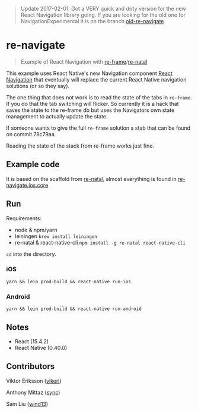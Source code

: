 > Update 2017-02-01: Got a VERY quick and dirty version for the new React Navigation library going. If you are looking for the old one for NavigationExperimental it is on the branch [old-re-navigate](https://github.com/vikeri/re-navigate/tree/old-re-navigate)

# re-navigate
> Example of React Navigation with [re-frame](https://github.com/Day8/re-frame)/[re-natal](https://github.com/drapanjanas/re-natal/)


This example uses React Native's new Navigation component [React Navigation](https://reactnavigation.org/) that eventually will replace the current React Native navigation solutions (or so they say).

The one thing that does not work is to read the state of the tabs in `re-frame`. If you do that the tab switching will flicker. So currently it is a hack that saves the state to the re-frame db but uses the Navigators own state management to actually update the state.

If someone wants to give the full `re-frame` solution a stab that can be found on commit 78c79aa.

Reading the state of the stack from re-frame works just fine.

## Example code

It is based on the scaffold from [re-natal](https://github.com/drapanjanas/re-natal/), almost everything is found in [re-navigate.ios.core](src/re_navigate/ios/core.cljs)

## Run

Requirements: 
- node & npm/yarn
- leiningen `brew install leiningen`
- re-natal & react-native-cli `npm install -g re-natal react-native-cli` 

`cd` into the directory.

### iOS
```
yarn && lein prod-build && react-native run-ios

```

### Android
```
yarn && lein prod-build && react-native run-android
```


## Notes

- React (15.4.2)
- React Native (0.40.0)



## Contributors

Viktor Eriksson ([vikeri](https://github.com/vikeri))

Anthony Mittaz ([sync](https://github.com/sync))

Sam Liu ([wind13](https://github.com/wind13))
